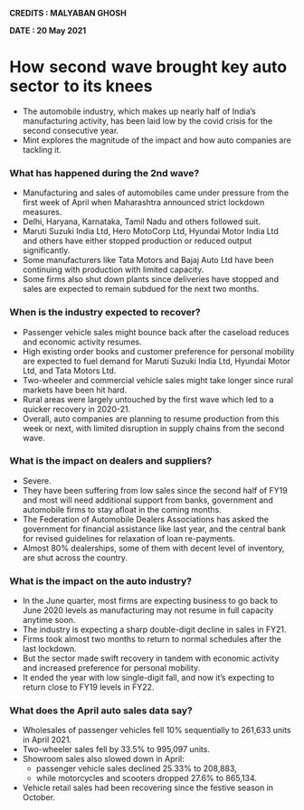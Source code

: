 **CREDITS : MALYABAN GHOSH**

**DATE : 20 May 2021**

# How  second  wave brought key auto sector  to its knees
- The automobile industry, which makes up nearly half of India’s manufacturing activity, has been laid low by the covid crisis for the second consecutive year.
- Mint explores the magnitude of the impact and how auto companies are tackling it.

### What has happened during the 2nd wave?
- Manufacturing and sales of automobiles came under pressure from the first week of April when Maharashtra announced strict lockdown measures.
- Delhi, Haryana, Karnataka, Tamil Nadu and others followed suit.
- Maruti Suzuki India Ltd, Hero MotoCorp Ltd, Hyundai Motor India Ltd and others have either stopped production or reduced output significantly.
- Some manufacturers like Tata Motors and Bajaj Auto Ltd have been continuing with production with limited capacity.
- Some firms also shut down plants since deliveries have stopped and sales are expected to remain subdued for the next two months.

### When is the industry expected to recover?
- Passenger vehicle sales might bounce back after the caseload reduces and economic activity resumes.
- High existing order books and customer preference for personal mobility are expected to fuel demand for Maruti Suzuki India Ltd, Hyundai Motor Ltd, and Tata Motors Ltd.
- Two-wheeler and commercial vehicle sales might take longer since rural markets have been hit hard.
- Rural areas were largely untouched by the first wave which led to a quicker recovery in 2020-21.
- Overall, auto companies are planning to resume production from this week or next, with limited disruption in supply chains from the second wave.

### What is the impact on dealers and suppliers?
- Severe.
- They have been suffering from low sales since the second half of FY19 and most will need additional support from banks, government and automobile firms to stay afloat in the coming months.
- The Federation of Automobile Dealers Associations has asked the government for financial assistance like last year, and the central bank for revised guidelines for relaxation of loan re-payments.
- Almost 80% dealerships, some of them with decent level of inventory, are shut across the country.

### What is the impact on the auto industry?
- In the June quarter, most firms are expecting business to go back to June 2020 levels as manufacturing may not resume in full capacity anytime soon.
- The industry is expecting a sharp double-digit decline in sales in FY21.
- Firms took almost two months to return to normal schedules after the last lockdown.
- But the sector made swift recovery in tandem with economic activity and increased preference for personal mobility.
- It ended the year with low single-digit fall, and now it’s expecting to return close to FY19 levels in FY22.

### What does the April auto sales data say?
- Wholesales of passenger vehicles fell 10% sequentially to 261,633 units in April 2021.
- Two-wheeler sales fell by 33.5% to 995,097 units.
- Showroom sales also slowed down in April:
  - passenger vehicle sales declined 25.33% to 208,883,
  - while motorcycles and scooters dropped 27.6% to 865,134.
- Vehicle retail sales had been recovering since the festive season in October.
